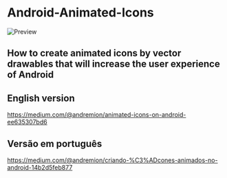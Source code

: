# Android-Animated-Icons

![Preview](https://github.com/andremion/Android-Animated-Icons/raw/master/assets/preview.gif)

## How to create animated icons by vector drawables that will increase the user experience of Android

## English version
https://medium.com/@andremion/animated-icons-on-android-ee635307bd6

## Versão em português
https://medium.com/@andremion/criando-%C3%ADcones-animados-no-android-14b2d5feb877
